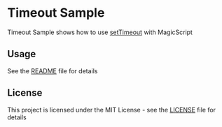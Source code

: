 # Timeout Sample

Timeout Sample shows how to use [setTimeout](https://developer.mozilla.org/en-US/docs/Web/API/WindowOrWorkerGlobalScope/setTimeout) with MagicScript

## Usage

See the [README](../README.md) file for details

## License

This project is licensed under the MIT License - see the [LICENSE](../LICENSE) file for details
